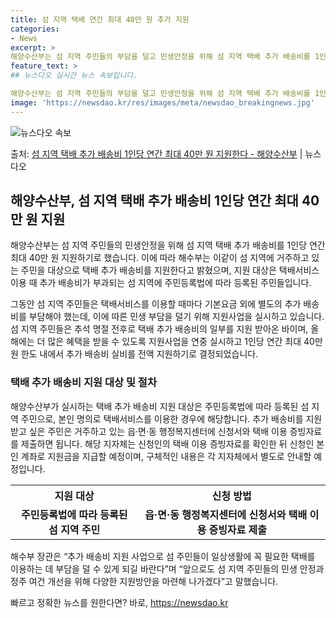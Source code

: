 ```yaml
---
title: 섬 지역 택배 연간 최대 40만 원 추가 지원
categories:
- News
excerpt: >
해양수산부는 섬 지역 주민들의 부담을 덜고 민생안정을 위해 섬 지역 택배 추가 배송비를 1인당 연간 최대 4…
feature_text: >
## 뉴스다오 실시간 뉴스 속보입니다.

해양수산부는 섬 지역 주민들의 부담을 덜고 민생안정을 위해 섬 지역 택배 추가 배송비를 1인당 연간 최대 4…
image: 'https://newsdao.kr/res/images/meta/newsdao_breakingnews.jpg'
---
```


![뉴스다오 속보](https://newsdao.kr/res/images/meta/newsdao_breakingnews.jpg)

<p>출처: <a href="https://newsdao.kr/3039" rel="dofollow">섬 지역 택배 추가 배송비 1인당 연간 최대 40만 원 지원한다 - 해양수산부</a> | 뉴스다오</p>

<h2 data-ke-size="size26">해양수산부, 섬 지역 택배 추가 배송비 1인당 연간 최대 40만 원 지원</h2>
해양수산부는 섬 지역 주민들의 민생안정을 위해 섬 지역 택배 추가 배송비를 1인당 연간 최대 40만 원 지원하기로 했습니다. 이에 따라 해수부는 이같이 섬 지역에 거주하고 있는 주민을 대상으로 택배 추가 배송비를 지원한다고 밝혔으며, 지원 대상은 택배서비스 이용 때 추가 배송비가 부과되는 섬 지역에 주민등록법에 따라 등록된 주민들입니다.

<p data-ke-size="size16">그동안 섬 지역 주민들은 택배서비스를 이용할 때마다 기본요금 외에 별도의 추가 배송비를 부담해야 했는데, 이에 따른 민생 부담을 덜기 위해 지원사업을 실시하고 있습니다. 섬 지역 주민들은 추석 명절 전후로 택배 추가 배송비의 일부를 지원 받아온 바이며, 올해에는 더 많은 혜택을 받을 수 있도록 지원사업을 연중 실시하고 1인당 연간 최대 40만 원 한도 내에서 추가 배송비 실비를 전액 지원하기로 결정되었습니다.</p>

<h3 data-ke-size="size24">택배 추가 배송비 지원 대상 및 절차</h3>
해양수산부가 실시하는 택배 추가 배송비 지원 대상은 주민등록법에 따라 등록된 섬 지역 주민으로, 본인 명의로 택배서비스를 이용한 경우에 해당합니다. 추가 배송비를 지원받고 싶은 주민은 거주하고 있는 읍·면·동 행정복지센터에 신청서와 택배 이용 증빙자료를 제출하면 됩니다. 해당 지자체는 신청인의 택배 이용 증빙자료를 확인한 뒤 신청인 본인 계좌로 지원금을 지급할 예정이며, 구체적인 내용은 각 지자체에서 별도로 안내할 예정입니다.

<table>
	<tr>
		<th>지원 대상</th>
		<th>신청 방법</th>
	</tr>
	<tr>
		<td style="text-align: center; height: 17px;"><b>주민등록법에 따라 등록된 섬 지역 주민</b></td>
		<td style="text-align: center; height: 17px;"><b>읍·면·동 행정복지센터에 신청서와 택배 이용 증빙자료 제출</b></td>
	</tr>
</table>

<p>해수부 장관은 “추가 배송비 지원 사업으로 섬 주민들이 일상생활에 꼭 필요한 택배를 이용하는 데 부담을 덜 수 있게 되길 바란다”며 “앞으로도 섬 지역 주민들의 민생 안정과 정주 여건 개선을 위해 다양한 지원방안을 마련해 나가겠다”고 말했습니다.</p> 

빠르고 정확한 뉴스를 원한다면? 바로, <a href="https://newsdao.kr" rel="dofollow">https://newsdao.kr</a>


    

